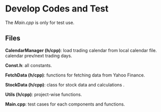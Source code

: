 # Develop Codes and Test
The *Main.cpp* is only for test use.

## Files
**CalendarManager (h/cpp)**: load trading calendar from local calendar file. calendar prev/next trading days.

**Const.h**: all constants.

**FetchData (h/cpp)**: functions for fetching data from Yahoo Finance.

**StockData (h/cpp)**: class for stock data and calculations .

**Utils (h/cpp)**: project-wise functions.

**Main.cpp**: test cases for each components and functions.